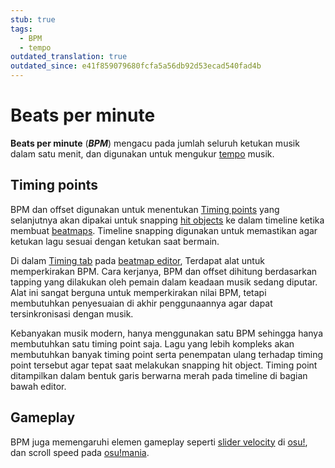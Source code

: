 ```yaml
---
stub: true
tags:
  - BPM
  - tempo
outdated_translation: true
outdated_since: e41f859079680fcfa5a56db92d53ecad540fad4b
---
```


# Beats per minute

**Beats per minute** (***BPM***) mengacu pada jumlah seluruh ketukan musik dalam satu menit, dan digunakan untuk mengukur [tempo](https://id.wikipedia.org/wiki/Tempo_(musik)) musik.

## Timing points

BPM dan offset digunakan untuk menentukan [Timing points](/wiki/Beatmapping/Timing_section) yang selanjutnya akan dipakai untuk snapping [hit objects](/wiki/Gameplay/Hit_object) ke dalam timeline ketika membuat [beatmaps](/wiki/Beatmap). Timeline snapping digunakan untuk memastikan agar ketukan lagu sesuai dengan ketukan saat bermain.

Di dalam [Timing tab](/wiki/Client/Beatmap_editor/Timing) pada [beatmap editor](/wiki/Client/Beatmap_editor), Terdapat alat untuk memperkirakan BPM. Cara kerjanya, BPM dan offset dihitung berdasarkan tapping yang dilakukan oleh pemain dalam keadaan musik sedang diputar. Alat ini sangat berguna untuk memperkirakan nilai BPM, tetapi membutuhkan penyesuaian di akhir penggunaannya agar dapat tersinkronisasi dengan musik.

Kebanyakan musik modern, hanya menggunakan satu BPM sehingga hanya membutuhkan satu timing point saja. Lagu yang lebih kompleks akan membutuhkan banyak timing point serta penempatan ulang terhadap timing point tersebut agar tepat saat melakukan snapping hit object. Timing point ditampilkan dalam bentuk garis berwarna merah pada timeline di bagian bawah editor.

## Gameplay

BPM juga memengaruhi elemen gameplay seperti [slider velocity](/wiki/Gameplay/Hit_object/Slider/Slider_velocity) di [osu!](/wiki/Game_mode/osu!), dan scroll speed pada [osu!mania](/wiki/Game_mode/osu!mania).
